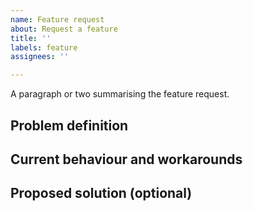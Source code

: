 ```yaml
---
name: Feature request
about: Request a feature
title: ''
labels: feature
assignees: ''

---
```


A paragraph or two summarising the feature request.

## Problem definition

## Current behaviour and workarounds

## Proposed solution (optional)
